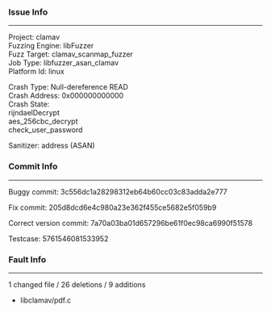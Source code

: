 ### Issue Info

------------

Project: clamav\
Fuzzing Engine: libFuzzer\
Fuzz Target: clamav_scanmap_fuzzer\
Job Type: libfuzzer_asan_clamav\
Platform Id: linux

Crash Type: Null-dereference READ\
Crash Address: 0x000000000000\
Crash State:\
  rijndaelDecrypt\
  aes_256cbc_decrypt\
  check_user_password
  
Sanitizer: address (ASAN)

### Commit Info

---------

Buggy commit: 3c556dc1a28298312eb64b60cc03c83adda2e777

Fix commit: 205d8dcd6e4c980a23e362f455ce5682e5f059b9 
 
Correct version commit: 7a70a03ba01d657296be61f0ec98ca6990f51578 

Testcase: 5761546081533952


### Fault Info

-----------------

1 changed file / 26 deletions / 9 additions 

- libclamav/pdf.c


